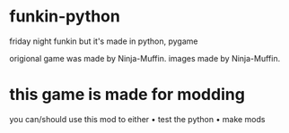 # funkin-python
friday night funkin but it's made in python, pygame

origional game was made by Ninja-Muffin.
images made by Ninja-Muffin.

# this game is made for modding
you can/should use this mod to either
• test the python
• make mods

